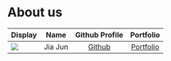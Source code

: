 # About us

Display |  Name   |             Github Profile              | Portfolio 
--------|:-------:|:---------------------------------------:|:---------:
![](https://via.placeholder.com/100.png?text=Photo) | Jia Jun | [Github](https://github.com/jiajun2002) | [Portfolio](jiajun2002)

